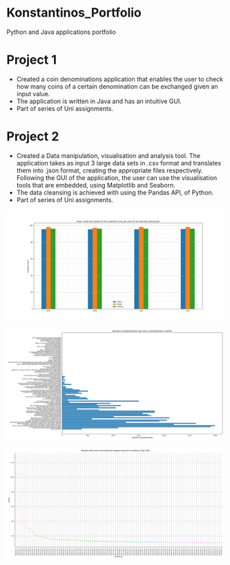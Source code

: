 # Konstantinos_Portfolio
Python and Java applications portfolio

# Project 1
* Created a coin denominations application that enables the user to check how many coins of a certain denomination can be exchanged given an input value.
* The application is written in Java and has an intuitive GUI.
* Part of series of Uni assignments.

# Project 2
* Created a Data manipulation, visualisation and analysis tool. The application takes as input 3 large data sets in .csv format and translates them into .json format, creating the appropriate files respectively. Following the GUI of the application, the user can use the visualisation tools that are embedded, using Matplotlib and Seaborn. 
* The data cleansing is achieved with using the Pandas API, of Python.
* Part of series of Uni assignments.

![](https://github.com/bebeto1914/Konstantinos_Portfolio/blob/main/Images/Figure_1.png)

![](https://github.com/bebeto1914/Konstantinos_Portfolio/blob/main/Images/Figure_3.png)

![](https://github.com/bebeto1914/Konstantinos_Portfolio/blob/main/Images/Figure_5.png)
